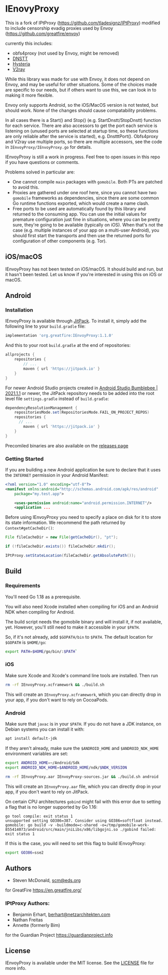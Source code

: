 # IEnovyProxy

This is a fork of IPtProxy (https://github.com/tladesignz/IPtProxy) modified to include censorship evadig proxies used by Envoy (https://github.com/greatfire/envoy)

currently this includes:

* obfs4proxy (not used by Envoy, might be removed)
* [DNSTT](https://www.bamsoftware.com/software/dnstt/)
* [Hysteria](https://github.com/HyNetwork/hysteria)
* [V2ray](https://github.com/v2fly/v2ray-core)

While this library was made for use with Envoy, it does not depend on Envoy, and may be useful for other situations. Some of the choices made are specific to our needs, but if others want to use this, we can look in to making it more flexible.

Envoy only supports Android, so the iOS/MacOS version is not tested, but should work. None of the changes should cause compatability problems.

In all cases there is a Start() and Stop() (e.g. StartDnstt/StopDnstt) function for each service. There are also accessors to get the port each service is listening on (unused ports are selected at startup time, so these functions are only reliable after the service is started), e.g. DnstttPort(). Obfs4proxy and V2ray use multiple ports, so there are multiple accessors, see the code in `IEnvoyProxy/IEnvoyProxy.go` for details.

IEnvoyProxy is still a work in progress. Feel free to open issues in this repo if you have questions or comments.

Problems solved in particular are:

- One cannot compile `main` packages with `gomobile`. Both PTs are patched
  to avoid this.
- Proxies are gathered under one roof here, since you cannot have two
  `gomobile` frameworks as dependencies, since there are some common Go
  runtime functions exported, which would create a name clash.
- Free ports to be used are automatically found by this library and returned to the
  consuming app. You can use the initial values for premature configuration just
  fine in situations, where you can be pretty sure, they're going to be available
  (typically on iOS). When that's not the case (e.g. multiple instances of your app
  on a multi-user Android), you should first start the transports and then use the 
  returned ports for configuration of other components (e.g. Tor). 

## iOS/macOS

IEnvoyProxy has not been tested on iOS/macOS. It should build and run, but it hasn't been tested. Let us know if you're interested in using this on iOS or macOS.

## Android 

### Installation

IEnvoyProxy is available through [JitPack](https://jitpack.io). To install
it, simply add the following line to your `build.gradle` file:

```groovy
implementation 'org.greatfire:IEnvoyProxy:1.1.0'
```

And this to your root `build.gradle` at the end of repositories:

```groovy
allprojects {
	repositories {
		// ...
		maven { url 'https://jitpack.io' }
	}
}
```

For newer Android Studio projects created in 
[Android Studio Bumblebee | 2021.1.1](https://developer.android.com/studio/preview/features?hl=hu#settings-gradle) 
or newer</a>, the JitPack repository needs to be added into the root level file `settings.gradle` 
instead of `build.gradle`:

```groovy
dependencyResolutionManagement {
    repositoriesMode.set(RepositoriesMode.FAIL_ON_PROJECT_REPOS)
    repositories {
	  // ...
        maven { url 'https://jitpack.io' }
    }
}
```

Precomiled binaries are also available on the [releases page](https://github.com/stevenmcdonald/IEnvoyProxy/releases)

### Getting Started

If you are building a new Android application be sure to declare that it uses the
`INTERNET` permission in your Android Manifest:

```xml
<?xml version="1.0" encoding="utf-8"?>
<manifest xmlns:android="http://schemas.android.com/apk/res/android"
    package="my.test.app">

    <uses-permission android:name="android.permission.INTERNET"/>
    <application ...

```

Before using IEnvoyProxy you need to specify a place on disk for it to store its state
information. We recommend the path returned by `Context#getCacheDir()`:

```java
File fileCacheDir = new File(getCacheDir(), "pt");

if (!fileCacheDir.exists()) fileCacheDir.mkdir();

IPtProxy.setStateLocation(fileCacheDir.getAbsolutePath());
```


## Build

### Requirements

You'll need Go 1.18 as a prerequisite.

You will also need Xcode installed when compiling for iOS and an Android NDK
when compiling for Android.

The build script needs the gomobile binary and will install it, if not available, yet.
However, you'll still need to make it accessible in your `$PATH`.

So, if it's not already, add `$GOPATH/bin` to `$PATH`. The default location 
for `$GOPATH` is `$HOME/go`: 

```bash
export PATH=$HOME/go/bin/:$PATH` 
```

### iOS

Make sure Xcode and Xcode's command line tools are installed. Then run

```bash
rm -rf IEnvoyProxy.xcframework && ./build.sh
```

This will create an `IEnvoyProxy.xcframework`, which you can directly drop in your app,
if you don't want to rely on CocoaPods.

### Android

Make sure that `javac` is in your `$PATH`. If you do not have a JDK instance, on Debian systems you can install it with: 

```bash
apt install default-jdk 
````

If they aren't already, make sure the `$ANDROID_HOME` and `$ANDROID_NDK_HOME` 
environment variables are set:

```bash
export ANDROID_HOME=~/Android/Sdk
export ANDROID_NDK_HOME=$ANDROID_HOME/ndk/$NDK_VERSION

rm -rf IEnvoyProxy.aar IEnvoyProxy-sources.jar && ./build.sh android
```

This will create an `IEnvoyProxy.aar` file, which you can directly drop in your app, 
if you don't want to rely on JitPack.

On certain CPU architectures `gobind` might fail with this error due to setting
a flag that is no longer supported by Go 1.16:

```
go tool compile: exit status 1
unsupported setting GO386=387. Consider using GO386=softfloat instead.
gomobile: go build -v -buildmode=c-shared -o=/tmp/gomobile-work-855414073/android/src/main/jniLibs/x86/libgojni.so ./gobind failed: exit status 1
```

If this is the case, you will need to set this flag to build IEnvoyProxy:

```bash
export GO386=sse2
``` 


## Authors

- Steven McDonald, scm@eds.org

for GreatFire https://en.greatfire.org/

### IPtProxy Authors:

- Benjamin Erhart, berhart@netzarchitekten.com
- Nathan Freitas
- Annette (formerly Bim)

for the Guardian Project https://guardianproject.info

## License

IEnvoyProxy is available under the MIT license. See the [LICENSE](LICENSE) file for more info.
